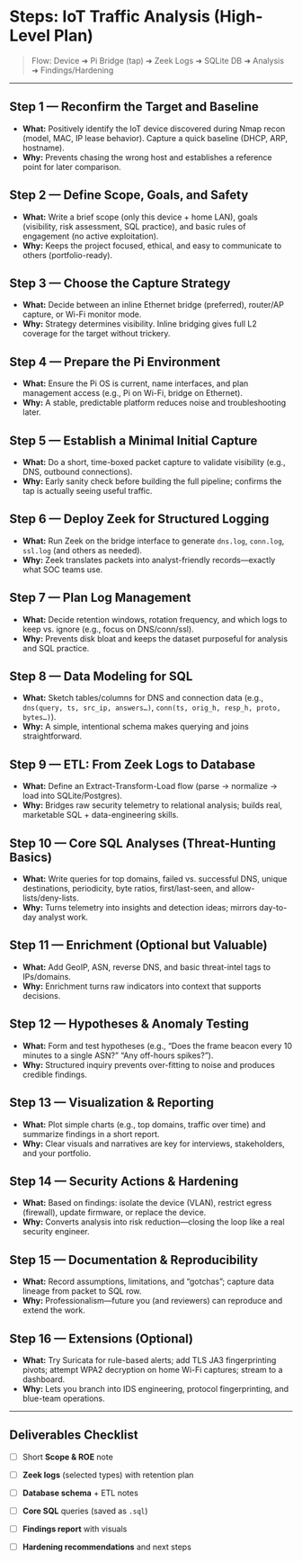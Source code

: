 # Steps: IoT Traffic Analysis (High-Level Plan)

> Flow: Device ➜ Pi Bridge (tap) ➜ Zeek Logs ➜ SQLite DB ➜ Analysis ➜ Findings/Hardening

---

## Step 1 — Reconfirm the Target and Baseline
- **What:** Positively identify the IoT device discovered during Nmap recon (model, MAC, IP lease behavior). Capture a quick baseline (DHCP, ARP, hostname).
- **Why:** Prevents chasing the wrong host and establishes a reference point for later comparison.

## Step 2 — Define Scope, Goals, and Safety
- **What:** Write a brief scope (only this device + home LAN), goals (visibility, risk assessment, SQL practice), and basic rules of engagement (no active exploitation).
- **Why:** Keeps the project focused, ethical, and easy to communicate to others (portfolio-ready).

## Step 3 — Choose the Capture Strategy
- **What:** Decide between an inline Ethernet bridge (preferred), router/AP capture, or Wi-Fi monitor mode.
- **Why:** Strategy determines visibility. Inline bridging gives full L2 coverage for the target without trickery.

## Step 4 — Prepare the Pi Environment
- **What:** Ensure the Pi OS is current, name interfaces, and plan management access (e.g., Pi on Wi-Fi, bridge on Ethernet).
- **Why:** A stable, predictable platform reduces noise and troubleshooting later.

## Step 5 — Establish a Minimal Initial Capture
- **What:** Do a short, time-boxed packet capture to validate visibility (e.g., DNS, outbound connections).
- **Why:** Early sanity check before building the full pipeline; confirms the tap is actually seeing useful traffic.

## Step 6 — Deploy Zeek for Structured Logging
- **What:** Run Zeek on the bridge interface to generate `dns.log`, `conn.log`, `ssl.log` (and others as needed).
- **Why:** Zeek translates packets into analyst-friendly records—exactly what SOC teams use.

## Step 7 — Plan Log Management
- **What:** Decide retention windows, rotation frequency, and which logs to keep vs. ignore (e.g., focus on DNS/conn/ssl).
- **Why:** Prevents disk bloat and keeps the dataset purposeful for analysis and SQL practice.

## Step 8 — Data Modeling for SQL
- **What:** Sketch tables/columns for DNS and connection data (e.g., `dns(query, ts, src_ip, answers…)`, `conn(ts, orig_h, resp_h, proto, bytes…)`).
- **Why:** A simple, intentional schema makes querying and joins straightforward.

## Step 9 — ETL: From Zeek Logs to Database
- **What:** Define an Extract-Transform-Load flow (parse → normalize → load into SQLite/Postgres).
- **Why:** Bridges raw security telemetry to relational analysis; builds real, marketable SQL + data-engineering skills.

## Step 10 — Core SQL Analyses (Threat-Hunting Basics)
- **What:** Write queries for top domains, failed vs. successful DNS, unique destinations, periodicity, byte ratios, first/last-seen, and allow-lists/deny-lists.
- **Why:** Turns telemetry into insights and detection ideas; mirrors day-to-day analyst work.

## Step 11 — Enrichment (Optional but Valuable)
- **What:** Add GeoIP, ASN, reverse DNS, and basic threat-intel tags to IPs/domains.
- **Why:** Enrichment turns raw indicators into context that supports decisions.

## Step 12 — Hypotheses & Anomaly Testing
- **What:** Form and test hypotheses (e.g., “Does the frame beacon every 10 minutes to a single ASN?” “Any off-hours spikes?”).
- **Why:** Structured inquiry prevents over-fitting to noise and produces credible findings.

## Step 13 — Visualization & Reporting
- **What:** Plot simple charts (e.g., top domains, traffic over time) and summarize findings in a short report.
- **Why:** Clear visuals and narratives are key for interviews, stakeholders, and your portfolio.

## Step 14 — Security Actions & Hardening
- **What:** Based on findings: isolate the device (VLAN), restrict egress (firewall), update firmware, or replace the device.
- **Why:** Converts analysis into risk reduction—closing the loop like a real security engineer.

## Step 15 — Documentation & Reproducibility
- **What:** Record assumptions, limitations, and “gotchas”; capture data lineage from packet to SQL row.
- **Why:** Professionalism—future you (and reviewers) can reproduce and extend the work.

## Step 16 — Extensions (Optional)
- **What:** Try Suricata for rule-based alerts; add TLS JA3 fingerprinting pivots; attempt WPA2 decryption on home Wi-Fi captures; stream to a dashboard.
- **Why:** Lets you branch into IDS engineering, protocol fingerprinting, and blue-team operations.

---

## Deliverables Checklist
- [ ] Short **Scope & ROE** note  
- [ ] **Zeek logs** (selected types) with retention plan  
- [ ] **Database schema** + ETL notes  
- [ ] **Core SQL** queries (saved as `.sql`)  
- [ ] **Findings report** with visuals  
- [ ] **Hardening recommendations** and next steps

